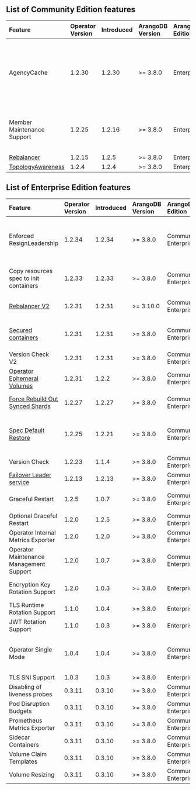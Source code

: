 ## List of Community Edition features

| Feature                                              | Operator Version | Introduced | ArangoDB Version | ArangoDB Edition | State      | Enabled | Flag | Remarks                                                                     |
|:-----------------------------------------------------|:-----------------|:-----------|:-----------------|:-----------------|:-----------|:--------|:-----|:----------------------------------------------------------------------------|
| AgencyCache                                          | 1.2.30           | 1.2.30     | >= 3.8.0         | Enterprise       | Production | True    | N/A  | Enable Agency Cache mechanism in the Operator (Increase limit of the nodes) |
| Member Maintenance Support                           | 1.2.25           | 1.2.16     | >= 3.8.0         | Enterprise       | Production | True    | N/A  | Enable Member Maintenance during planned restarts                           |
| [Rebalancer](rebalancer.md)                          | 1.2.15           | 1.2.5      | >= 3.8.0         | Enterprise       | Production | True    | N/A  | N/A                                                                         |
| [TopologyAwareness](../design/topology_awareness.md) | 1.2.4            | 1.2.4      | >= 3.8.0         | Enterprise       | Production | True    | N/A  | N/A                                                                         |


## List of Enterprise Edition features

| Feature                                                         | Operator Version | Introduced | ArangoDB Version | ArangoDB Edition      | State        | Enabled | Flag                                                  | Remarks                                                                            |
|:----------------------------------------------------------------|:-----------------|:-----------|:-----------------|:----------------------|:-------------|:--------|:------------------------------------------------------|:-----------------------------------------------------------------------------------|
| Enforced ResignLeadership                                       | 1.2.34           | 1.2.34     | >= 3.8.0         | Community, Enterprise | Production   | True    | --deployment.feature.enforced-resign-leadership       | Enforce ResignLeadership and ensure that Leaders are moved from restarted DBServer |
| Copy resources spec to init containers                          | 1.2.33           | 1.2.33     | >= 3.8.0         | Community, Enterprise | Production   | True    | --deployment.feature.init-containers-copy-resources   | Copy resources spec to built-in init containers if they are not specified          |
| [Rebalancer V2](rebalancer_v2.md)                               | 1.2.31           | 1.2.31     | >= 3.10.0        | Community, Enterprise | Alpha        | False   | --deployment.feature.rebalancer-v2                    | N/A                                                                                |
| [Secured containers](secured_containers.md)                     | 1.2.31           | 1.2.31     | >= 3.8.0         | Community, Enterprise | Alpha        | False   | --deployment.feature.secured-containers               | If set to True Operator will run containers in secure mode                         |
| Version Check V2                                                | 1.2.31           | 1.2.31     | >= 3.8.0         | Community, Enterprise | Alpha        | False   | --deployment.feature.upgrade-version-check-V2         | N/A                                                                                |
| [Operator Ephemeral Volumes](ephemeral_volumes.md)              | 1.2.31           | 1.2.2      | >= 3.8.0         | Community, Enterprise | Beta         | False   | --deployment.feature.ephemeral-volumes                | N/A                                                                                |
| [Force Rebuild Out Synced Shards](rebuild_out_synced_shards.md) | 1.2.27           | 1.2.27     | >= 3.8.0         | Community, Enterprise | Production   | False   | --deployment.feature.force-rebuild-out-synced-shards  | It should be used only if user is aware of the risks.                              |
| [Spec Default Restore](deployment_spec_defaults.md)             | 1.2.25           | 1.2.21     | >= 3.8.0         | Community, Enterprise | Beta         | True    | --deployment.feature.deployment-spec-defaults-restore | If set to False Operator will not change ArangoDeployment Spec                     |
| Version Check                                                   | 1.2.23           | 1.1.4      | >= 3.8.0         | Community, Enterprise | Production   | True    | --deployment.feature.upgrade-version-check            | N/A                                                                                |
| [Failover Leader service](failover_leader_service.md)           | 1.2.13           | 1.2.13     | >= 3.8.0         | Community, Enterprise | Production   | False   | --deployment.feature.failover-leadership              | N/A                                                                                |
| Graceful Restart                                                | 1.2.5            | 1.0.7      | >= 3.8.0         | Community, Enterprise | Production   | True    | ---deployment.feature.graceful-shutdown               | N/A                                                                                |
| Optional Graceful Restart                                       | 1.2.0            | 1.2.5      | >= 3.8.0         | Community, Enterprise | Production   | False   | --deployment.feature.optional-graceful-shutdown       | N/A                                                                                |
| Operator Internal Metrics Exporter                              | 1.2.0            | 1.2.0      | >= 3.8.0         | Community, Enterprise | Production   | True    | --deployment.feature.metrics-exporter                 | N/A                                                                                |
| Operator Maintenance Management Support                         | 1.2.0            | 1.0.7      | >= 3.8.0         | Community, Enterprise | Production   | True    | --deployment.feature.maintenance                      | N/A                                                                                |
| Encryption Key Rotation Support                                 | 1.2.0            | 1.0.3      | >= 3.8.0         | Enterprise            | NotSupported | False   | --deployment.feature.encryption-rotation              | N/A                                                                                |
| TLS Runtime Rotation Support                                    | 1.1.0            | 1.0.4      | >= 3.8.0         | Enterprise            | Production   | True    | --deployment.feature.tls-rotation                     | N/A                                                                                |
| JWT Rotation Support                                            | 1.1.0            | 1.0.3      | >= 3.8.0         | Enterprise            | Production   | True    | --deployment.feature.jwt-rotation                     | N/A                                                                                |
| Operator Single Mode                                            | 1.0.4            | 1.0.4      | >= 3.8.0         | Community, Enterprise | Production   | False   | --mode.single                                         | Only 1 instance of Operator allowed in namespace when feature is enabled           |
| TLS SNI Support                                                 | 1.0.3            | 1.0.3      | >= 3.8.0         | Enterprise            | Production   | True    | --deployment.feature.tls-sni                          | N/A                                                                                |
| Disabling of liveness probes                                    | 0.3.11           | 0.3.10     | >= 3.8.0         | Community, Enterprise | Production   | True    | N/A                                                   | N/A                                                                                |
| Pod Disruption Budgets                                          | 0.3.11           | 0.3.10     | >= 3.8.0         | Community, Enterprise | Production   | True    | N/A                                                   | N/A                                                                                |
| Prometheus Metrics Exporter                                     | 0.3.11           | 0.3.10     | >= 3.8.0         | Community, Enterprise | Production   | True    | N/A                                                   | Prometheus required                                                                |
| Sidecar Containers                                              | 0.3.11           | 0.3.10     | >= 3.8.0         | Community, Enterprise | Production   | True    | N/A                                                   | N/A                                                                                |
| Volume Claim Templates                                          | 0.3.11           | 0.3.10     | >= 3.8.0         | Community, Enterprise | Production   | True    | N/A                                                   | N/A                                                                                |
| Volume Resizing                                                 | 0.3.11           | 0.3.10     | >= 3.8.0         | Community, Enterprise | Production   | True    | N/A                                                   | N/A                                                                                |


